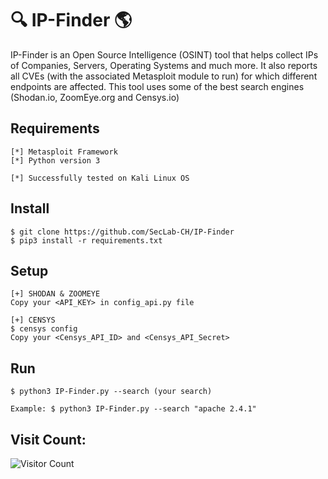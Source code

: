 # :mag: IP-Finder :earth_americas:
IP-Finder is an Open Source Intelligence (OSINT) tool that helps collect IPs of Companies, Servers, Operating Systems and much more.
It also reports all CVEs (with the associated Metasploit module to run) for which different endpoints are affected.
This tool uses some of the best search engines (Shodan.io, ZoomEye.org and Censys.io)

## Requirements
```
[*] Metasploit Framework
[*] Python version 3

[*] Successfully tested on Kali Linux OS
```

## Install
```
$ git clone https://github.com/SecLab-CH/IP-Finder
$ pip3 install -r requirements.txt
```

## Setup
```
[+] SHODAN & ZOOMEYE
Copy your <API_KEY> in config_api.py file

[+] CENSYS
$ censys config
Copy your <Censys_API_ID> and <Censys_API_Secret>
```

## Run
```
$ python3 IP-Finder.py --search (your search) 

Example: $ python3 IP-Finder.py --search "apache 2.4.1"
```

## Visit Count:
![Visitor Count](https://profile-counter.glitch.me/SecLab-CH/count.svg)
